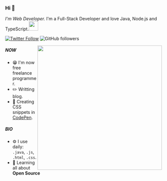 ### Hi :wave:

<p><em>I'm Web Developer.</em>
 I'm a Full-Stack Developer and love Java, Node.js and TypeScript.<img src="https://media.giphy.com/media/WUlplcMpOCEmTGBtBW/giphy.gif" width="30"></p>

[![Twitter Follow](https://img.shields.io/twitter/follow/kurrow1?label=Follow)](https://twitter.com/intent/follow?screen_name=kurrow1)
![GitHub followers](https://img.shields.io/github/followers/fukugit?label=Follow&style=social)

<img align='right' src="https://media.giphy.com/media/cpAGF6uxLw93uuQNNJ/giphy.gif" width="400">



##### NOW

- 😁 I'm now free freelance programmer.  
- ✏️ Writting blog.  
- 🎉 Creating CSS snippets in [CodePen](https://codepen.io/fukugit).  


##### BIO

- ⚙️ I use daily: `.java`, `.js`, `.html`, `.css`.
- 🌱 Learning all about **Open Source**
